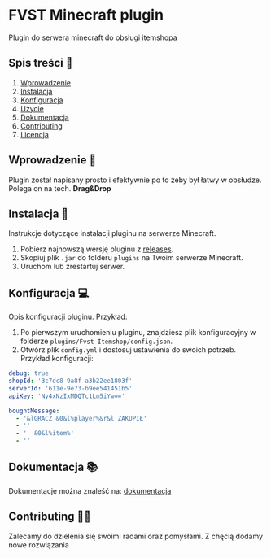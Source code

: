 # FVST Minecraft plugin

Plugin do serwera minecraft do obsługi itemshopa

## Spis treści 📝

1. [Wprowadzenie](#wprowadzenie)
2. [Instalacja](#instalacja)
3. [Konfiguracja](#konfiguracja)
4. [Użycie](#użycie)
5. [Dokumentacja](#dokumentacja)
6. [Contributing](#contributing)
7. [Licencja](#licencja)

## Wprowadzenie 👋

Plugin został napisany prosto i efektywnie po to żeby był łatwy w obsłudze. Polega on na tech. **Drag&Drop**

## Instalacja 🌠

Instrukcje dotyczące instalacji pluginu na serwerze Minecraft.

1. Pobierz najnowszą wersję pluginu z [releases](https://github.com/fvstpl/plugin/releases).
2. Skopiuj plik `.jar` do folderu `plugins` na Twoim serwerze Minecraft.
3. Uruchom lub zrestartuj serwer.

## Konfiguracja 💻

Opis konfiguracji pluginu. Przykład:

1. Po pierwszym uruchomieniu pluginu, znajdziesz plik konfiguracyjny w folderze `plugins/Fvst-Itemshop/config.json`.
2. Otwórz plik `config.yml` i dostosuj ustawienia do swoich potrzeb. Przykład konfiguracji:


```yml
debug: true
shopId: '3c7dc8-9a8f-a3b22ee1803f'
serverId: '611e-9e73-b9ee541451b5'
apiKey: 'Ny4xNzIxMDQTc1Lm5iYw=='

boughtMessage:
  - '&lGRACZ &0&l%player%&r&l ZAKUPIŁ'
  - ''
  - '  &0&l%item%'
  - ''
```

## Dokumentacja 📚

Dokumentacje można znaleść na: [dokumentacja](https://docs.fvst.pl/)

## Contributing 👩‍💻 

Zalecamy do dzielenia się swoimi radami oraz pomysłami. Z chęcią dodamy nowe rozwiązania


